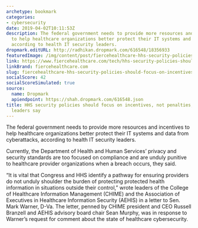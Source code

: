 ```yaml
---
archetype: bookmark
categories:
- cybersecurity
date: 2019-04-02T10:11:53Z
description: The federal government needs to provide more resources and incentives
  to help healthcare organizations better protect their IT systems and data from cyberattacks,
  according to health IT security leaders.
dropmark.editURL: http://radhikan.dropmark.com/616548/18356933
featuredImage: /img/content/post/fiercehealthcare-hhs-security-policies-should-focus-on-incentives-not-penalties-health-it-leaders-say.jpg
link: https://www.fiercehealthcare.com/tech/hhs-security-policies-should-focus-incentives-not-just-penalties-health-it-leaders-say
linkBrand: fiercehealthcare.com
slug: fiercehealthcare-hhs-security-policies-should-focus-on-incentives-not-penalties-health-it-leaders-say
socialScore: 42
socialScoreSimulated: true
source:
  name: Dropmark
  apiendpoint: https://shah.dropmark.com/616548.json
title: HHS security policies should focus on incentives, not penalties, health IT
  leaders say
---
```

The federal government needs to provide more resources and incentives to help healthcare organizations better protect their IT systems and data from cyberattacks, according to health IT security leaders.

Currently, the Department of Health and Human Services’ privacy and security standards are too focused on compliance and are unduly punitive to healthcare provider organizations when a breach occurs, they said. 

“It is vital that Congress and HHS identify a pathway for ensuring providers do not unduly shoulder the burden of protecting protected health information in situations outside their control,” wrote leaders of the College of Healthcare Information Management (CHIME) and the Association of Executives in Healthcare Information Security (AEHIS) in a letter to Sen. Mark Warner, D-Va. The letter, penned by CHIME president and CEO Russell Branzell and AEHIS advisory board chair Sean Murphy, was in response to Warner’s request for comment about the state of healthcare cybersecurity.

